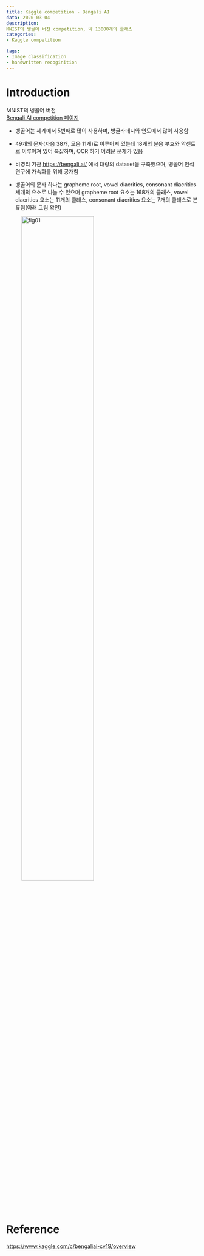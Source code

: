 ```yaml
---
title: Kaggle competition - Bengali AI
data: 2020-03-04
description:
MNIST의 벵골어 버전 competition, 약 13000개의 클래스
categories: 
- Kaggle competition

tags:
- Image classification
- handwritten recoginition
---
```


# Introduction

MNIST의 벵골어 버전  
[Bengali.AI competition 페이지](https://www.kaggle.com/c/bengaliai-cv19/overview)


- 벵골어는 세계에서 5번째로 많이 사용하며, 방글라데시와 인도에서 많이 사용함

- 49개의 문자(자음 38개, 모음 11개)로 이루어져 있는데 18개의 분음 부호와 악센트로 이루어져 있어 복잡하며, OCR 하기 어려운 문제가 있음

- 비영리 기관 https://bengali.ai/ 에서 대량의 dataset을 구축했으며, 벵골어 인식 연구에 가속화를 위해 공개함

- 벵골어의 문자 하나는 grapheme root, vowel diacritics, consonant diacritics 세개의 요소로 나눌 수 있으며 grapheme root 요소는 168개의 클래스, vowel diacritics 요소는 11개의 클래스, consonant diacritics 요소는 7개의 클래스로 분류됨(아래 그림 확인)

<figure><img src="{{ '/assets/post_images/Bengali_AI_figures/fig01.png' | prepend: site.baseurl}}" width="67%" height="67%" alt="fig01"></figure>

# Reference

<https://www.kaggle.com/c/bengaliai-cv19/overview>